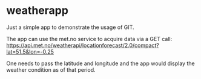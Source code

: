 # weatherapp

Just a simple app to demonstrate the usage of GIT.

The app can use the met.no service to acquire data via a GET call: https://api.met.no/weatherapi/locationforecast/2.0/compact?lat=51.5&lon=-0.25

One needs to pass the latitude and longitude and the app would display the weather condition as of that period.
